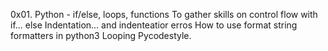 0x01. Python - if/else, loops, functions
To gather skills on
   control flow with if... else
   Indentation... and indenteatior erros
   How to use format string formatters in python3
   Looping
   Pycodestyle.